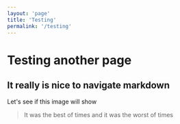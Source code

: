 ```yaml
---
layout: 'page'
title: 'Testing'
permalink: '/testing'
---
```


# Testing another page 

## It really is nice to navigate markdown 

Let's see if this image will show 

> It was the best of times and it was the worst of times

